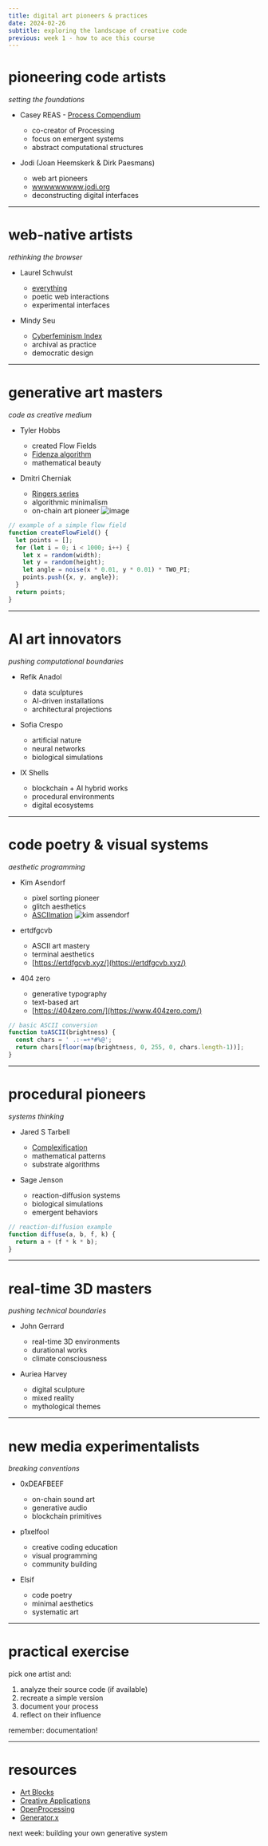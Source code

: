 ```yaml
---
title: digital art pioneers & practices
date: 2024-02-26
subtitle: exploring the landscape of creative code
previous: week 1 - how to ace this course
---
```


# pioneering code artists
*setting the foundations*

* Casey REAS - [Process Compendium](https://reas.com/compendium_text/)
  * co-creator of Processing
  * focus on emergent systems
  * abstract computational structures

* Jodi (Joan Heemskerk & Dirk Paesmans)
  * web art pioneers
  * [wwwwwwwww.jodi.org](http://wwwwwwwww.jodi.org)
  * deconstructing digital interfaces

---

# web-native artists
*rethinking the browser*

* Laurel Schwulst
  * [everything](https://laurelschwulst.com/e/)
  * poetic web interactions
  * experimental interfaces

* Mindy Seu
  * [Cyberfeminism Index](https://cyberfeminismindex.com/)
  * archival as practice
  * democratic design

---

# generative art masters
*code as creative medium*

* Tyler Hobbs
  * created Flow Fields
  * [Fidenza algorithm](https://tylerxhobbs.com/fidenza)
  * mathematical beauty

* Dmitri Cherniak
  * [Ringers series](https://deadringers.dmitricherniak.com/)
  * algorithmic minimalism
  * on-chain art pioneer
![image](https://d2w9rnfcy7mm78.cloudfront.net/34643451/original_348d755b803f91b2daaa906cb04ba22b.png?1739922093?bc=0)

```javascript
// example of a simple flow field
function createFlowField() {
  let points = [];
  for (let i = 0; i < 1000; i++) {
    let x = random(width);
    let y = random(height);
    let angle = noise(x * 0.01, y * 0.01) * TWO_PI;
    points.push({x, y, angle});
  }
  return points;
}
```

---

# AI art innovators
*pushing computational boundaries*

* Refik Anadol
  * data sculptures
  * AI-driven installations
  * architectural projections

* Sofia Crespo
  * artificial nature
  * neural networks
  * biological simulations

* IX Shells
  * blockchain + AI hybrid works
  * procedural environments
  * digital ecosystems

---

# code poetry & visual systems
*aesthetic programming*

* Kim Asendorf
  * pixel sorting pioneer
  * glitch aesthetics
  * [ASCIImation](http://kimasendorf.com/)
![kim assendorf](https://d2w9rnfcy7mm78.cloudfront.net/34644191/original_338eaeaa3851d010b7961d78f29b1e14.png?1739924148?bc=0)

* ertdfgcvb
  * ASCII art mastery
  * terminal aesthetics
  * [https://ertdfgcvb.xyz/](https://ertdfgcvb.xyz/)

* 404 zero
  * generative typography
  * text-based art
  * [https://404zero.com/](https://www.404zero.com/)

```javascript
// basic ASCII conversion
function toASCII(brightness) {
  const chars = ' .:-=+*#%@';
  return chars[floor(map(brightness, 0, 255, 0, chars.length-1))];
}
```

---

# procedural pioneers
*systems thinking*

* Jared S Tarbell
  * [Complexification](http://www.complexification.net/)
  * mathematical patterns
  * substrate algorithms

* Sage Jenson
  * reaction-diffusion systems
  * biological simulations
  * emergent behaviors

```javascript
// reaction-diffusion example
function diffuse(a, b, f, k) {
  return a + (f * k * b);
}
```

---

# real-time 3D masters
*pushing technical boundaries*

* John Gerrard
  * real-time 3D environments
  * durational works
  * climate consciousness

* Auriea Harvey
  * digital sculpture
  * mixed reality
  * mythological themes

---

# new media experimentalists
*breaking conventions*

* 0xDEAFBEEF
  * on-chain sound art
  * generative audio
  * blockchain primitives

* p1xelfool
  * creative coding education
  * visual programming
  * community building

* Elsif
  * code poetry
  * minimal aesthetics
  * systematic art

---

# practical exercise

pick one artist and:
1. analyze their source code (if available)
2. recreate a simple version
3. document your process
4. reflect on their influence

remember: documentation!

---

# resources

* [Art Blocks](https://artblocks.io)
* [Creative Applications](https://www.creativeapplications.net)
* [OpenProcessing](https://openprocessing.org)
* [Generator.x](https://generatorx.no)

next week: building your own generative system